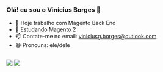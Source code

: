 ### Olá! eu sou o Vinícius Borges 👋

- 🔭 Hoje trabalho com Magento Back End
- 🌱 Estudando Magento 2
- 📫 Contate-me no email: viniciusg.borges@outlook.com
- 😄 Pronouns: ele/dele
  
##
  
<div>
  <a href = "mailto:viniciusg.borges@outlook.com" target=”_blank” rel="noreferrer noopener"><img src="https://img.shields.io/badge/Microsoft_Outlook-0078D4?style=for-the-badge&logo=microsoft-outlook&logoColor=white" target="_blank" rel="noreferrer noopener"></a>
  <a href="https://www.linkedin.com/in/viniciusg-borges/" target="_blank" rel="noreferrer noopener"><img src="https://img.shields.io/badge/-LinkedIn-%230077B5?style=for-the-badge&logo=linkedin&logoColor=white" target="_blank" rel="noreferrer noopener"></a>
</div>
